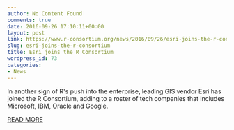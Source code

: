 ```yaml
---
author: No Content Found
comments: true
date: 2016-09-26 17:10:11+00:00
layout: post
link: https://www.r-consortium.org/news/2016/09/26/esri-joins-the-r-consortium
slug: esri-joins-the-r-consortium
title: Esri joins the R Consortium
wordpress_id: 73
categories:
- News
---
```


In another sign of R's push into the enterprise, leading GIS vendor Esri has joined the R Consortium, adding to a roster of tech companies that includes Microsoft, IBM, Oracle and Google.

[READ MORE](http://www.computerworld.com/article/3123783/enterprise-applications/esri-joins-r-consortium.html)
